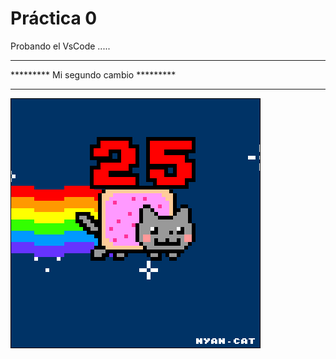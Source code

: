  # Práctica 0

Probando el VsCode .....

*************************************
********* Mi segundo cambio *********
*************************************

![](Ejercicio2-img1.gif)
